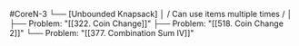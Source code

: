 #CoreN-3
└── [Unbounded Knapsack]
    │   / Can use items multiple times /
    │
    ├── Problem: "[[322. Coin Change]]"
    ├── Problem: "[[518. Coin Change 2]]"
    └── Problem: "[[377. Combination Sum IV]]"